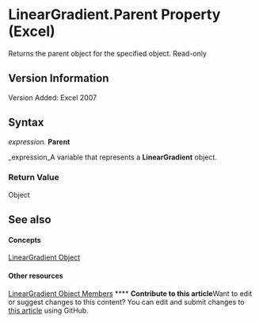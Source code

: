 
# LinearGradient.Parent Property (Excel)

Returns the parent object for the specified object. Read-only


## Version Information

Version Added: Excel 2007 


## Syntax

 _expression_. **Parent**

 _expression_A variable that represents a  **LinearGradient** object.


### Return Value

Object


## See also


#### Concepts


 [LinearGradient Object](cb648564-0f57-f1b9-1c89-0329c110583f.md)
#### Other resources


 [LinearGradient Object Members](7b9a9bc3-340f-195d-927b-7ac5a7592190.md)
****   **Contribute to this article**Want to edit or suggest changes to this content? You can edit and submit changes to  [this article](https://github.com/jhershey00/VBA_Excel_Test/OpenXMLCon/articles/adf215eb-a22c-e94d-35b1-355c0be4d98e.md) using GitHub.

